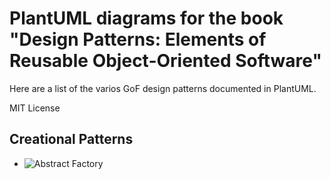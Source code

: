 # PlantUML diagrams for the book "Design Patterns: Elements of Reusable Object-Oriented Software"

Here are a list of the varios GoF design patterns documented in PlantUML.

MIT License

## Creational Patterns

- ![Abstract Factory](http://www.plantuml.com/plantuml/proxy?cache=no&src=https://raw.github.com/fuhrmanator/gof-plantuml/masterGoF_AbstractFactory_class.plantuml)
